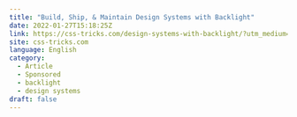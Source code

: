 ```yaml
---
title: "Build, Ship, & Maintain Design Systems with Backlight"
date: 2022-01-27T15:18:25Z
link: https://css-tricks.com/design-systems-with-backlight/?utm_medium=RSS&utm_source=news.12bit.vn
site: css-tricks.com
language: English
category:
  - Article
  - Sponsored
  - backlight
  - design systems
draft: false
---
```

